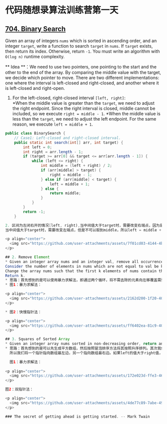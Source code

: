 # 代码随想录算法训练营第一天
## [704. Binary Search](https://leetcode.com/problems/binary-search/)

Given an array of integers `nums` which is sorted in ascending order, and an integer `target`, write a function to search `target` in `nums`. If `target` exists, then return its index. Otherwise, return `-1`. You must write an algorithm with `O(log n)` runtime complexity.

** Idea **：We need to use two pointers, one pointing to the start and the other to the end of the array. By comparing the middle value with the target, we decide which pointer to move. There are two different implementations: one where the interval is left-closed and right-closed, and another where it is left-closed and right-open.

1. For the left-closed, right-closed interval `[left, right]`:<br>
*When the middle value is greater than the `target`, we need to adjust the right endpoint. Since the right interval is closed, middle cannot be included, so we execute `right = middle - 1`.
*When the middle value is less than the `target`, we need to adjust the left endpoint. For the same reason, we execute `left = middle + 1`.

```Java
public class BinarySearch {
    // Case1: Left-closed and right-closed interval.
    public static int search(int[] arr, int target) {
        int left = 0;
        int right = arr.length - 1;
        if (target >= arr[0] && target <= arr[arr.length - 1]) {
            while (left <= right) {
                int middle = (left + right) / 2;
                if (arr[middle] > target) {
                    right = middle - 1;
                } else if (arr[middle] < target) {
                    left = middle + 1;
                } else {
                    return middle;
                }
            }
        }
        return -1;
    }

2. 区间为左闭右开的情况[left, right),当中间值大于target时，需要改变右端点，因为是开区间，可以直接执行right = middle(因为middle不会取到)
当中间值大于target时，需要改变左端点，但是不可以取到middle，所以left = middle + 1;

<p align="center">
  <img src="https://github.com/user-attachments/assets/7f01cd03-4144-4b68-9b42-18347d077cd7" alt="图片2" width="600">
</p>

## 2. Remove Element
* Given an integer array nums and an integer val, remove all occurrences of val in nums in-place. The order of the elements may be changed. Then return the number of elements in nums which are not equal to val.
Consider the number of elements in nums which are not equal to val be k, to get accepted, you need to do the following things:
Change the array nums such that the first k elements of nums contain the elements which are not equal to val. The remaining elements of nums are not important as well as the size of nums.
Return k.
* 思路：首先想到的是可以使用暴力求解法，即通过两个循环，将不需去除的元素向左移覆盖需要删除的元素；除此之外可以通过双指针求解，我们用快指针来获取新数组的元素，用慢指针更新位置。具体代码如图所示。
* 图1：暴力求解法：

<p align="center">
  <img src="https://github.com/user-attachments/assets/2162d200-1f20-4026-95fe-faaa164ee38d" alt="图片3" width="600">
</p>

* 图2：快慢指针法：

<p align="center">
  <img src="https://github.com/user-attachments/assets/ff6402ea-81c9-408d-a1e0-874016312e9a" alt="图片4" width="600">
</p>

## 3. Squares of Sorted Array
* Given an integer array nums sorted in non-decreasing order, return an array of the squares of each number sorted in non-decreasing order.
* 思路：首先想到的是可以先生成平方数组，然后按照冒泡排序方法将其按照升序排列。其次我们可以使用双指针法，因为最大值肯定不会出现在数组中间，只有可能出现在负数最小值和正数最大值之间，
  所以我们将一个指针指向数组最左边，另一个指向数组最右边。如果left的值大于right值，则左指针右移；如果right值大于left值，则右指针左移。直到两指针相遇，循环结束。

  图1：暴力求解法：
  
<p align="center">
  <img src="https://github.com/user-attachments/assets/172e023d-ffe3-46ae-bf36-b7e131289849" alt="图片5" width="600">
</p>

图2：双指针法：

<p align="center">
  <img src="https://github.com/user-attachments/assets/4de77c89-7abe-4982-8002-c4f21d51093a" alt="图片6" width="600">
</p>

### The secret of getting ahead is getting started. -- Mark Twain























